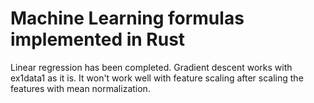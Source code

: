 # Machine Learning formulas implemented in Rust

Linear regression has been completed.
Gradient descent works with ex1data1 as it is.
It won't work well with feature scaling after scaling the features with mean normalization.
